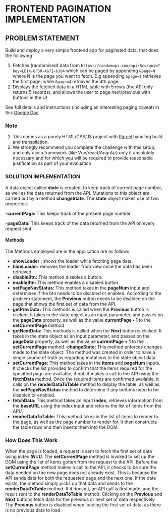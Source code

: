 # FRONTEND PAGINATION IMPLEMENTATION

## PROBLEM STATEMENT

Build and deploy a very simple frontend app for paginated data, that does the following

1.  Fetches (randomised) data from `https://randomapi.com/api/8csrgnjw?key=LEIX-GF3O-AG7I-6J84` which can be paged by appending `&page=N` where N is the page you want to fetch. E.g appending `&page=1` retrieves the first page, while `&page=4` retrieves the 4th page.
2.  Displays the fetched data in a HTML table with 5 rows (the API only returns 5 records), and allows the user to page next/previous with buttons in the UI

See full details and instructions (including an interesting paging caveat) in this [Google Doc](https://docs.google.com/document/d/1hGXXPykXqO6b9Z2pm55-2T83AIA39cQ3FQxtbGkoR5Y)

### Note

1.  This comes as a purely HTML/CSS/JS project with [Parcel](https://parceljs.org/docs/) handling build and transpilation. 
2.  We strongly recommend you complete the challenge with this setup, and only use a framework (like Vue/react/Angular) only if absolutely necessary and for which you will be required to provide reasonable justification as part of your evaluation

### SOLUTION IMPLEMENTATION

A data object called **state** is created, to keep track of current page number, as well as the data returned from the API. Mutations to this object are carried out by a method **changeState**. The **state** object makes use of two properties:

-**currentPage:** This keeps track of the present page number

-**pageData:** This keeps track of the data returned from the API on every request sent.

#### Methods

The Methods employed are in the application are as follows:

  - **showLoader :**  shows the loader while fetching page data.
  - **hideLoader:**  removes the loader from view once the data has been retrieved.
  - **disableBtn:** This method disables a button.
  - **enableBtn:** This method enables a disabled button
  - **setPageNavStatus:** This method takes in the **pageNum** input and determines if the btn needs to be disabled or enabled. According to the problem statement, the **Previous** button needs to be disabled on the page that shows the first set of data from the API.
  - **getPrevData:** This methods is called when the **Previous** button is clicked. It takes in the state object as an input parameter, and passes on the **pageData** property, as well as the value **currentPage - 1** to the **setCurrentPage** method
  - **getNextData:** This methods is called when the **Next** button is clicked. It takes in the state object as an input parameter, and passes on the **pageData** property, as well as the value **currentPage + 1** to the **setCurrentPage** method
  -**changeState:**  This method enforces changes made to the state object. The method was created in order to have a single source of truth as regarding mutations to the state object data
  - **setCurrentPage:** This method takes in the **items** and **pageNum** inputs. It checks the list provided to confirm that the items required for the specified page are available, if not, if makes a call to the API using the **fetchData** method. Once the required items are confirmed available, it calls on the **renderDataToTable** method to display the table, as well as the **setPageNavStatus** method to determine if any buttons need to be disabled or enabled.
  - **fetchData:** This method takes an input **index**, retrieves information from the **baseURL** using the index input and returns the list of items from the API.\
  - **renderDataToTable:** This method takes in the list of items to render to the page, as well as the page number to render for. It then constructs the table rows and then inserts them into the DOM.
 
### How Does This Work
When the page is loaded, a request is sent to fetch the first set of data using index ***(N=1)***.
The **setCurrentPage** method is invoked to set up the DOM using the list of items gotten from the request to the API. Before the **setCurrentPage** method makes a call to the API, it checks to be sure the data needed on the new page does not already exist. This is because the API sends data for both the requested page and the next one. If the data exists, the method simply picks up that data and sends to the **renderDataToTable** method. If it doesn't, an API call is first made, and the result sent to the **renderDataToTable** method.
Clicking on the **Previous** and **Next** buttons fetch data for the previous or next set of data respectively. The **Previous** button is disabled when loading the first set of data, as there is no previous data to load.
